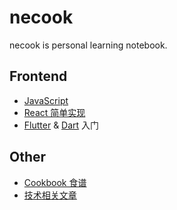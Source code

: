 # necook

necook is personal learning notebook.

## Frontend

- [JavaScript](JavaScript)
- [React 简单实现](React/tiny-react)
- [Flutter](Hybrid/Flutter) & [Dart](Hybrid/Dart) 入门

## Other

- [Cookbook 食谱](Cookbook)
- [技术相关文章](Articles)
